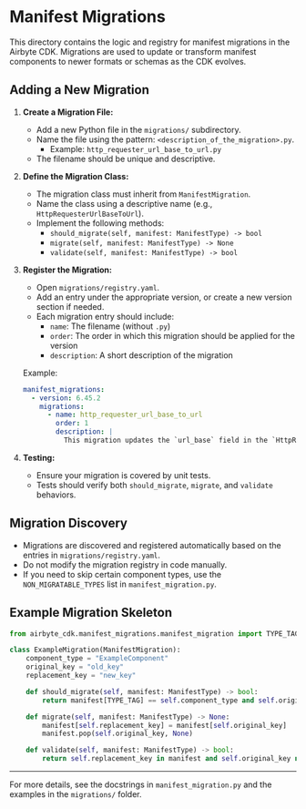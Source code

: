 # Manifest Migrations

This directory contains the logic and registry for manifest migrations in the Airbyte CDK. Migrations are used to update or transform manifest components to newer formats or schemas as the CDK evolves.

## Adding a New Migration

1. **Create a Migration File:**
   - Add a new Python file in the `migrations/` subdirectory.
   - Name the file using the pattern: `<description_of_the_migration>.py`.
     - Example: `http_requester_url_base_to_url.py`
   - The filename should be unique and descriptive.

2. **Define the Migration Class:**
   - The migration class must inherit from `ManifestMigration`.
   - Name the class using a descriptive name (e.g., `HttpRequesterUrlBaseToUrl`).
   - Implement the following methods:
     - `should_migrate(self, manifest: ManifestType) -> bool`
     - `migrate(self, manifest: ManifestType) -> None`
     - `validate(self, manifest: ManifestType) -> bool`

3. **Register the Migration:**
   - Open `migrations/registry.yaml`.
   - Add an entry under the appropriate version, or create a new version section if needed.
   - Each migration entry should include:
     - `name`: The filename (without `.py`)
     - `order`: The order in which this migration should be applied for the version
     - `description`: A short description of the migration

   Example:
   ```yaml
   manifest_migrations:
     - version: 6.45.2
       migrations:
         - name: http_requester_url_base_to_url
           order: 1
           description: |
             This migration updates the `url_base` field in the `HttpRequester` component spec to `url`.
   ```

4. **Testing:**
   - Ensure your migration is covered by unit tests.
   - Tests should verify both `should_migrate`, `migrate`, and `validate` behaviors.

## Migration Discovery

- Migrations are discovered and registered automatically based on the entries in `migrations/registry.yaml`.
- Do not modify the migration registry in code manually.
- If you need to skip certain component types, use the `NON_MIGRATABLE_TYPES` list in `manifest_migration.py`.

## Example Migration Skeleton

```python
from airbyte_cdk.manifest_migrations.manifest_migration import TYPE_TAG, ManifestMigration, ManifestType

class ExampleMigration(ManifestMigration):
    component_type = "ExampleComponent"
    original_key = "old_key"
    replacement_key = "new_key"

    def should_migrate(self, manifest: ManifestType) -> bool:
        return manifest[TYPE_TAG] == self.component_type and self.original_key in manifest

    def migrate(self, manifest: ManifestType) -> None:
        manifest[self.replacement_key] = manifest[self.original_key]
        manifest.pop(self.original_key, None)

    def validate(self, manifest: ManifestType) -> bool:
        return self.replacement_key in manifest and self.original_key not in manifest
```

---

For more details, see the docstrings in `manifest_migration.py` and the examples in the `migrations/` folder.